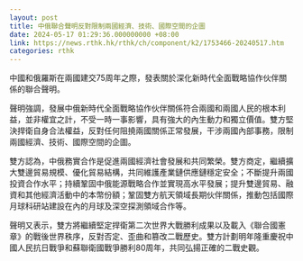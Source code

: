 ```yaml
---
layout: post
title: 中俄聯合聲明反對限制兩國經濟、技術、國際空間的企圖
date: 2024-05-17 01:29:36.000000000 +08:00
link: https://news.rthk.hk/rthk/ch/component/k2/1753466-20240517.htm
categories: rthk
---
```


中國和俄羅斯在兩國建交75周年之際，發表關於深化新時代全面戰略協作伙伴關係的聯合聲明。

聲明強調，發展中俄新時代全面戰略協作伙伴關係符合兩國和兩國人民的根本利益，並非權宜之計，不受一時一事影響，具有強大的內生動力和獨立價值。雙方堅決捍衛自身合法權益，反對任何阻撓兩國關係正常發展，干涉兩國內部事務，限制兩國經濟、技術、國際空間的企圖。

雙方認為，中俄務實合作是促進兩國經濟社會發展和共同繁榮。雙方商定，繼續擴大雙邊貿易規模、優化貿易結構，共同維護產業鏈供應鏈穩定安全；不斷提升兩國投資合作水平；持續鞏固中俄能源戰略合作並實現高水平發展；提升雙邊貿易、融資和其他經濟活動中的本幣份額；鞏固雙方航天領域長期伙伴關係，推動包括國際月球科研站建設在內的月球及深空探測領域合作等。

聲明又表示，雙方將繼續堅定捍衛第二次世界大戰勝利成果以及載入《聯合國憲章》的戰後世界秩序，反對否定、歪曲和篡改二戰歷史。雙方計劃明年隆重慶祝中國人民抗日戰爭和蘇聯衛國戰爭勝利80周年，共同弘揚正確的二戰史觀。
